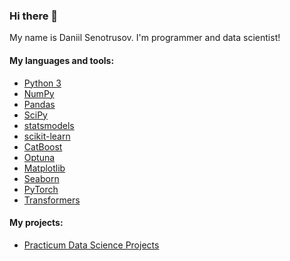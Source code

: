### Hi there 👋

My name is Daniil Senotrusov. I'm programmer and data scientist!

#### My languages and tools:
- [Python 3](https://www.python.org)
- [NumPy](https://numpy.org)
- [Pandas](https://pandas.pydata.org)
- [SciPy](https://scipy.org)
- [statsmodels](https://www.statsmodels.org)
- [scikit-learn](https://scikit-learn.org)
- [CatBoost](https://catboost.ai)
- [Optuna](https://optuna.org)
- [Matplotlib](https://matplotlib.org)
- [Seaborn](https://seaborn.pydata.org)
- [PyTorch](https://pytorch.org)
- [Transformers](https://huggingface.co/transformers)

#### My projects:
- [Practicum Data Science Projects](https://github.com/daniilxcode/practicum-ds)

<!--
**daniilxcode/daniilxcode** is a ✨ _special_ ✨ repository because its `README.md` (this file) appears on your GitHub profile.

Here are some ideas to get you started:

- 🔭 I’m currently working on ...
- 🌱 I’m currently learning ...
- 👯 I’m looking to collaborate on ...
- 🤔 I’m looking for help with ...
- 💬 Ask me about ...
- 📫 How to reach me: ...
- 😄 Pronouns: ...
- ⚡ Fun fact: ...
-->

